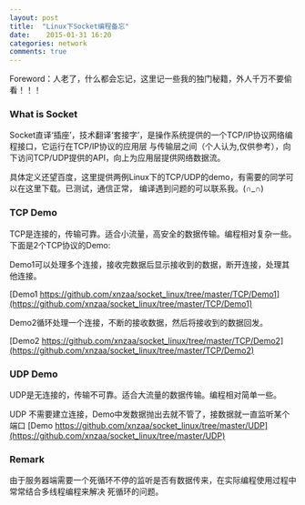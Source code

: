 ```yaml
---
layout: post
title:  "Linux下Socket编程备忘"
date:    2015-01-31 16:20
categories: network
comments: true
---
```


Foreword：人老了，什么都会忘记，这里记一些我的独门秘籍，外人千万不要偷看！！！

### What is Socket
  Socket直译‘插座’，技术翻译‘套接字’，是操作系统提供的一个TCP/IP协议网络编程接口，它运行在TCP/IP协议的应用层
与传输层之间（个人认为,仅供参考），向下访问TCP/UDP提供的API，向上为应用层提供网络数据流。
  
  具体定义还望百度，这里提供两例Linux下的TCP/UDP的demo，有需要的同学可以在这里下载。已测试，通信正常，
编译遇到问题的可以联系我。(∩_∩)

### TCP Demo
  TCP是连接的，传输可靠。适合小流量，高安全的数据传输。编程相对复杂一些。
  下面是2个TCP协议的Demo:
  
  Demo1可以处理多个连接，接收完数据后显示接收到的数据，断开连接，处理其他连接。

  [Demo1 https://github.com/xnzaa/socket_linux/tree/master/TCP/Demo1](https://github.com/xnzaa/socket_linux/tree/master/TCP/Demo1)

  Demo2循环处理一个连接，不断的接收数据，然后将接收到的数据回发。

  [Demo2 https://github.com/xnzaa/socket_linux/tree/master/TCP/Demo2](https://github.com/xnzaa/socket_linux/tree/master/TCP/Demo2)

### UDP Demo
  UDP是无连接的，传输不可靠。适合大流量的数据传输。编程相对简单一些。

  UDP 不需要建立连接，Demo中发数据抛出去就不管了，接数据就一直监听某个端口
  [Demo https://github.com/xnzaa/socket_linux/tree/master/UDP](https://github.com/xnzaa/socket_linux/tree/master/UDP)

### Remark
  由于服务器端需要一个死循环不停的监听是否有数据传来，在实际编程使用过程中常常结合多线程编程来解决
死循环的问题。